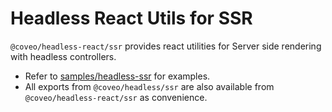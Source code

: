 # Headless React Utils for SSR

`@coveo/headless-react/ssr` provides react utilities for Server side rendering with headless controllers.

- Refer to [samples/headless-ssr](https://github.com/coveo/ui-kit/tree/master/packages/samples/headless-ssr/src/app/react) for examples.
- All exports from `@coveo/headless/ssr` are also available from `@coveo/headless-react/ssr` as convenience.
